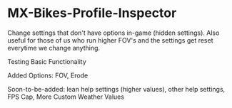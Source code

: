 # MX-Bikes-Profile-Inspector
Change settings that don't have options in-game (hidden settings). Also useful for those of us who run higher FOV's and the settings get reset everytime we change anything.

Testing Basic Functionality 

Added Options:
   FOV, Erode
   
Soon-to-be-added:
   lean help settings (higher values),
   other help settings,
   FPS Cap,
   More Custom Weather Values
   
